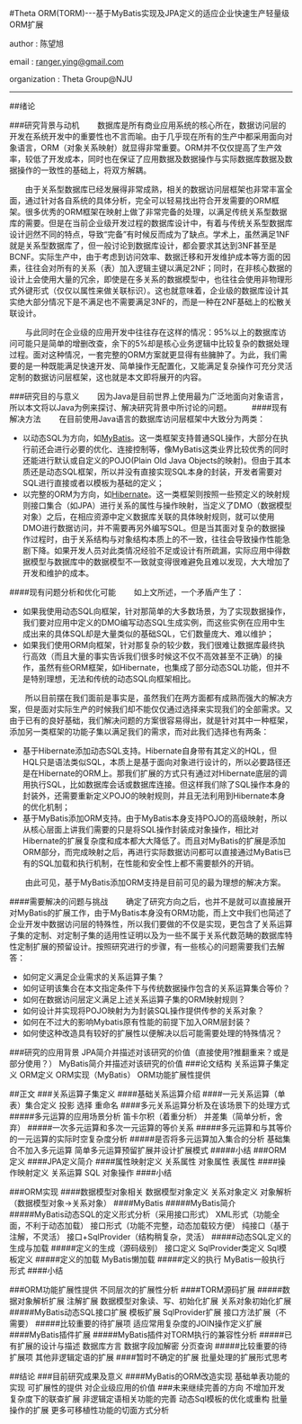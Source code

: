 #Theta ORM(TORM)---基于MyBatis实现及JPA定义的适应企业快速生产轻量级ORM扩展

author : 陈望旭

email : ranger.ying@gmail.com

organization : Theta Group@NJU

----

##绪论

###研究背景与动机
　　数据库是所有商业应用系统的核心所在，数据访问层的开发在系统开发中的重要性也不言而喻。由于几乎现在所有的生产中都采用面向对象语言，ORM（对象关系映射）就显得非常重要。ORM并不仅仅提高了生产效率，较低了开发成本，同时也在保证了应用数据及数据操作与实际数据库数据及数据操作的一致性的基础上，将双方解耦。

　　由于关系型数据库已经发展得非常成熟，相关的数据访问层框架也非常丰富全面，通过针对各自系统的具体分析，完全可以轻易找出符合开发需要的ORM框架。很多优秀的ORM框架在映射上做了非常完备的处理，以满足传统关系型数据库的需要。但是在当前企业级开发过程的数据库设计中，有着与传统关系型数据库设计迥然不同的特点，导致“完备”有时候反而成为了缺点。学术上，虽然满足1NF就是关系型数据库了，但一般讨论到数据库设计，都会要求其达到3NF甚至是BCNF。实际生产中，由于考虑到访问效率、数据迁移和开发维护成本等方面的因素，往往会对所有的关系（表）加入逻辑主键以满足2NF；同时，在非核心数据的设计上会使用大量的冗余，即使是在多关系的数据模型中，也往往会使用非物理形式外键形式（仅仅以属性来做关联标识）。这也就意味着，企业级的数据库设计其实绝大部分情况下是不满足也不需要满足3NF的，而是一种在2NF基础上的松散关联设计。

　　与此同时在企业级的应用开发中往往存在这样的情况：95%以上的数据库访问可能只是简单的增删改查，余下的5%却是核心业务逻辑中比较复杂的数据处理过程。面对这种情况，一套完整的ORM方案就更显得有些臃肿了。为此，我们需要的是一种既能满足快速开发、简单操作无配置化，又能满足复杂操作可充分灵活定制的数据访问层框架，这也就是本文即将展开的内容。

###研究目的与意义
　　因为Java是目前世界上使用最为广泛地面向对象语言，所以本文将以Java为例来探讨、解决研究背景中所讨论的问题。
　　
####现有解决方法
　　在目前使用Java语言的数据库访问层框架中大致分为两类：

* 以动态SQL为方向，如[MyBatis](http://mybatis.github.io/)。这一类框架支持普通SQL操作，大部分在执行前还会进行必要的优化、连接控制等，像MyBatis这类业界比较优秀的同时还能进行默认或自定义的POJO(Plain Old Java Objects的映射)。但由于其本质还是动态SQL框架，所以并没有直接实现SQL本身的封装，开发者需要对SQL进行直接或者以模板为基础的定义；
* 以完整的ORM为方向，如[Hibernate](http://www.hibernate.org/)。这一类框架则按照一些预定义的映射规则接口集合（如JPA）进行关系的属性与操作映射，当定义了DMO（数据模型对象）之后，在相应资源中定义数据库关联的具体映射规则，就可以使用DMO进行数据访问，并不需要再另外编写SQL。但是当其面对复杂的数据操作过程时，由于关系结构与对象结构本质上的不一致，往往会导致操作性能急剧下降。如果开发人员对此类情况经验不足或设计有所疏漏，实际应用中得数据模型与数据库中的数据模型不一致就变得很难避免且难以发现，大大增加了开发和维护的成本。

####现有问题分析和优化可能
　　如上文所述，一个矛盾产生了：

* 如果我使用动态SQL向框架，针对那简单的大多数场景，为了实现数据操作，我们要对应用中定义的DMO编写动态SQL生成实例，而这些实例在应用中生成出来的具体SQL却是大量类似的基础SQL，它们数量庞大、难以维护；
* 如果我们使用ORM向框架，针对那复杂的较少数，我们很难让数据库最终执行高效（而且大量的事实告诉我们很多时候这不仅不高效甚至不正确）的操作，虽然有些ORM框架，如Hibernate，也集成了部分动态SQL功能，但并不是特别理想，无法和传统的动态SQL向框架相比。　　

　　所以目前摆在我们面前是事实是，虽然我们在两方面都有成熟而强大的解决方案，但是面对实际生产的时候我们却不能仅仅通过选择来实现我们的全部需求。又由于已有的良好基础，我们解决问题的方案很容易得出，就是针对其中一种框架，添加另一类框架的功能子集以满足我们的需求，而对此我们选择也有两条：


* 基于Hibernate添加动态SQL支持。Hibernate自身带有其定义的HQL，但HQL只是语法类似SQL，本质上是基于面向对象进行设计的，所以必要路径还是在Hibernate的ORM上。那我们扩展的方式只有通过对Hibernate底层的调用执行SQL，比如数据库会话或数据库连接。但这样我们除了SQL操作本身的封装外，还需要重新定义POJO的映射规则，并且无法利用到Hibernate本身的优化机制；
* 基于MyBatis添加ORM支持。由于MyBatis本身支持POJO的高级映射，所以从核心层面上讲我们需要的只是将SQL操作封装成对象操作，相比对Hibernate的扩展复杂度和成本都大大降低了。而且对MyBatis的扩展是添加ORM部分，而完成映射之后，再进行实际数据访问都可以直接通过MyBatis已有的SQL加载和执行机制，在性能和安全性上都不需要额外的开销。

　　由此可见，基于MyBatis添加ORM支持是目前可见的最为理想的解决方案。

####需要解决的问题与挑战
　　确定了研究方向之后，也并不是就可以直接展开对MyBatis的扩展工作，由于MyBatis本身没有ORM功能，而上文中我们也简述了企业开发中数据访问层的特殊性，所以我们要做的不仅是实现，更包含了关系运算子集的定制、对定制子集的适用性证明以及为一些不属于关系代数范畴的数据库特性定制扩展的预留设计。按照研究进行的步骤，有一些核心的问题需要我们去解答：

* 如何定义满足企业需求的关系运算子集？
* 如何证明该集合在本文指定条件下与传统数据操作包含的关系运算集合等价？
* 如何在数据访问层定义满足上述关系运算子集的ORM映射规则？
* 如何设计并实现将POJO映射为为封装SQL操作提供传参的关系对象？
* 如何在不过大的影响Mybatis原有性能的前提下加入ORM层封装？
* 如何使这种改造具有较好的扩展性以便解决以后可能需要处理的特殊情况？

###研究的应用背景
JPA简介并描述对该研究的价值（直接使用?推翻重来？或是部分使用？）
MyBatis简介并描述对该研究的价值
###论文结构
关系运算子集定义
ORM定义
ORM实现（MyBatis）
ORM功能扩展性提供

##正文
###关系运算子集定义
####基础关系运算介绍
####一元关系运算（单表）集合定义
投影
选择
重命名
####多元关系运算分析及在该场景下的处理方式
#####多元运算的应用场景分析
笛卡尔积（着重分析）
并差集（简单分析，舍弃）
#####一次多元运算和多次一元运算的等价关系
#####多元运算和与其等价的一元运算的实际时空复杂度分析
#####是否将多元运算加入集合的分析
基础集合不加入多元运算
简单多元运算预留扩展并设计扩展模式
#####小结
###ORM定义
####JPA定义简介
####属性映射定义
关系属性
对象属性
表属性
####操作映射定义
关系运算
SQL
对象操作
####小结

###ORM实现
####数据模型对象相关
数据模型对象定义
关系对象定义
对象解析（数据模型对象->关系对象）
####MyBatis
#####MyBatis简介
#####MyBatis动态SQL的定义形式分析（采用接口形式）
XML形式（功能全面，不利于动态加载）
接口形式（功能不完整，动态加载较方便）
	纯接口（基于注解，不灵活）
	接口+SqlProvider（结构稍复杂，灵活）
#####动态SQL定义的生成与加载
#####定义的生成（源码级别）
接口定义
SqlProvider类定义
Sql模板定义
#####定义的加载
MyBatis懒加载
#####定义的执行
MyBatis一般执行形式
####小结

###ORM功能扩展性提供
不同层次的扩展性分析
####TORM源码扩展
#####数据对象解析扩展
注解扩展
数据模型对象读、写、初始化扩展
关系对象初始化扩展
#####MyBatis动态SQL接口扩展
模板扩展
SqlProvider扩展
接口方法扩展（不需要）
#####比较重要的待扩展项
适应常用复杂度的JOIN操作定义扩展
####MyBatis插件扩展
#####MyBatis插件对TORM执行的兼容性分析
#####已有扩展的设计与描述
数据库方言
数据字段加解密
分页查询
#####比较重要的待扩展项
其他非逻辑定语的扩展
####暂时不确定的扩展
批量处理的扩展形式思考

##结论
###目前研究成果及意义
####MyBatis的ORM改造实现
基础单表功能的实现
可扩展性的提供
对企业级应用的价值
###未来继续完善的方向
不增加开发复杂度下的联查扩展
非逻辑定语相关功能的完善
动态Sql模板的优化或重构
批量操作的扩展
更多可移植性功能的切面方式分析